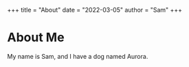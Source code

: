 +++
title = "About"
date = "2022-03-05"
author = "Sam"
+++
# About Me

My name is Sam, and I have a dog named Aurora.